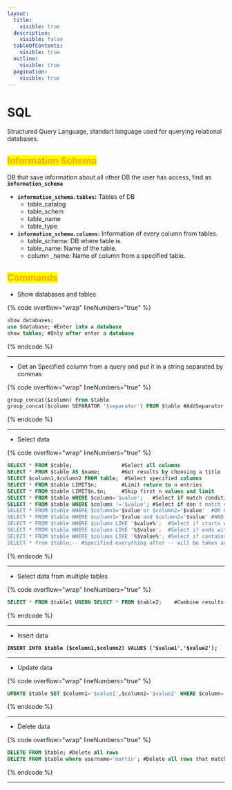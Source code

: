 ```yaml
---
layout:
  title:
    visible: true
  description:
    visible: false
  tableOfContents:
    visible: true
  outline:
    visible: true
  pagination:
    visible: true
---
```


# SQL

Structured Query Language, standart language used for querying relational databases.

## <mark style="color:orange;">Information Schema</mark>

DB that save information about all other DB the user has access, find as **`information_schema`**

* **`information_schema.tables`:** Tables of DB
  * table\_catalog
  * table\_schem
  * table\_name
  * table\_type
* **`information_schema.columns`:** Information of every column from tables.
  * table\_schema: DB where table is.
  * table\_name: Name of the table.
  * column \_name: Name of column from a specified table.



## <mark style="color:orange;">Commands</mark>

* Show databases and tables

{% code overflow="wrap" lineNumbers="true" %}
```sql
show databases;
use $database; #Enter into a database
show tables; #Only after enter a database
```
{% endcode %}

***

* Get an Specified column from a query and put it in a string separated by commas

{% code overflow="wrap" lineNumbers="true" %}
```sql
group_concat($column) from $table
group_concat($column SEPARATOR '$separator') FROM $table #AddSeparator for results
```
{% endcode %}

***

* Select data

{% code overflow="wrap" lineNumbers="true" %}
```sql
SELECT * FROM $table;                #Select all columns
SELECT * FROM $table AS $name;       #Get results by choosing a title 
SELECT $column1,$column2 FROM table;  #Select specified columns
SELECT * FROM $table LIMIT$n;        #Limit return to n entries
SELECT * FROM $table LIMIT$n,$n;     #Skip first n values and limit
SELECT * FROM $table WHERE $column='$value';   #Select if match condition
SELECT * FROM $table WHERE $column !='$value'; #Select if don't match condition
SELECT * FROM $table WHERE $column1='$value'or $column2='$value'  #OR Condition
SELECT * FROM $table WHERE $column1='$value'and $column2='$value' #AND Condition
SELECT * FROM $table WHERE $column LIKE '$value%';  #Select if starts with value
SELECT * FROM $table WHERE $column LIKE '%$value';  #Select if ends with value
SELECT * FROM $table WHERE $column LIKE '%$value%'; #Select if contains value
SELECT * from $table;-- #Specified everything after -- will be taken as comment
```
{% endcode %}

***

* Select data from multiple tables

{% code overflow="wrap" lineNumbers="true" %}
```sql
SELECT * FROM $table1 UNION SELECT * FROM $table2;    #Combine results
```
{% endcode %}

***

* Insert data

<pre class="language-sql" data-overflow="wrap" data-line-numbers><code class="lang-sql"><strong>INSERT INTO $table ($column1,$column2) VALUES ('$value1','$value2');
</strong></code></pre>

***

* Update data

{% code overflow="wrap" lineNumbers="true" %}
```sql
UPDATE $table SET $column1='$value1',$column2='$value2' WHERE $column='$value';
```
{% endcode %}

***

* Delete  data

{% code overflow="wrap" lineNumbers="true" %}
```sql
DELETE FROM $table; #Delete all rows
DELETE FROM $table where username='martin'; #Delete all rows that match condition
```
{% endcode %}

***

